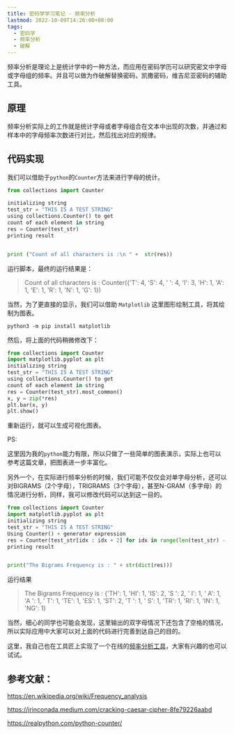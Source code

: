 ```yaml
---
title: 密码学学习笔记 - 频率分析
lastmod: 2022-10-09T14:26:00+08:00
tags:
  - 密码学
  - 频率分析
  - 破解
---
```




频率分析是理论上是统计学中的一种方法，而应用在密码学历可以研究密文中字母或字母组的频率。并且可以做为作破解替换密码，凯撒密码，维吉尼亚密码的辅助工具。

## 原理

频率分析实际上的工作就是统计字母或者字母组合在文本中出现的次数，并通过和样本中的字母频率次数进行对比，然后找出对应的规律。

## 代码实现

我们可以借助于`python`的`Counter`方法来进行字母的统计。

```python
from collections import Counter
  
initializing string
test_str = "THIS IS A TEST STRING"
using collections.Counter() to get
count of each element in string
res = Counter(test_str)
printing result


print ("Count of all characters is :\n " +  str(res))
```

运行脚本，最终的运行结果是：

> Count of all characters is :
> Counter({'T': 4, 'S': 4, ' ': 4, 'I': 3, 'H': 1, 'A': 1, 'E': 1, 'R': 1, 'N': 1, 'G': 1})



当然，为了更直接的显示，我们可以借助 `Matplotlib` 这里图形绘制工具，将其绘制为图表。


```shell
python3 -m pip install matplotlib
```


然后，将上面的代码稍微修改下：


```python
from collections import Counter
import matplotlib.pyplot as plt
initializing string
test_str = "THIS IS A TEST STRING"
using collections.Counter() to get
count of each element in string
res = Counter(test_str).most_common()
x, y = zip(*res)
plt.bar(x, y)
plt.show()
```





重新运行，就可以生成可视化图表。



PS:

这里因为我的`python`能力有限，所以只做了一些简单的图表演示，实际上也可以参考这篇文章，把图表进一步丰富化。



另外一个，在实际进行频率分析的时候，我们可能不仅仅会对单字母分析，还可以对BIGRAMS（2个字母），TRIGRAMS（3个字母），甚至N-GRAM（多字母）的情况进行分析，同样，我可以修改代码可以达到这一目的。


```python
from collections import Counter
import matplotlib.pyplot as plt
initializing string
test_str = "THIS IS A TEST STRING"
Using Counter() + generator expression
res = Counter(test_str[idx : idx + 2] for idx in range(len(test_str) - 1))
printing result


print("The Bigrams Frequency is : " + str(dict(res)))
```



运行结果

> The Bigrams Frequency is : {'TH': 1, 'HI': 1, 'IS': 2, 'S ': 2, ' I': 1, ' A': 1, 'A ': 1, ' T': 1, 'TE': 1, 'ES': 1, 'ST': 2, 'T ': 1, ' S': 1, 'TR': 1, 'RI': 1, 'IN': 1, 'NG': 1}



当然，细心的同学也可能会发现，这里输出的双字母情况下还包含了空格的情况，所以实际应用中大家可以对上面的代码进行完善到达自己的目的。



这里，我自己也在工具匠上实现了一个在线的[频率分析工具](https://www.toolkk.com/tools/frequency-analysis)，大家有兴趣的也可以试试。



## 参考文献：

https://en.wikipedia.org/wiki/Frequency_analysis

https://jrinconada.medium.com/cracking-caesar-cipher-8fe79226aabd

https://realpython.com/python-counter/


